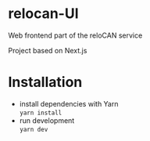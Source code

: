 # relocan-UI
Web frontend part of the reloCAN service

Project based on Next.js

# Installation

- install dependencies with Yarn  
`yarn install`
- run development  
`yarn dev`